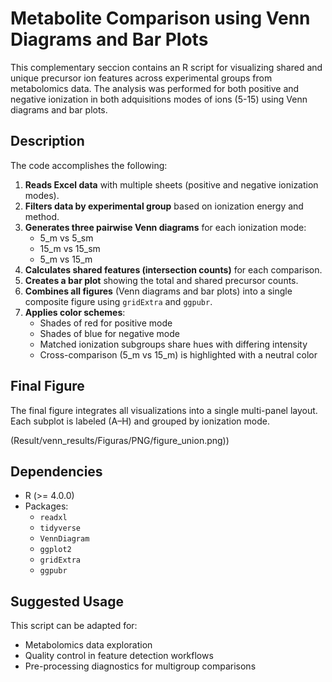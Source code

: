 # Metabolite Comparison using Venn Diagrams and Bar Plots

This complementary seccion contains an R script for visualizing shared and unique precursor ion features across experimental groups from metabolomics data. The analysis was performed for both positive and negative ionization in both adquisitions modes of ions (5-15) using Venn diagrams and bar plots.

## Description

The code accomplishes the following:

1. **Reads Excel data** with multiple sheets (positive and negative ionization modes).
2. **Filters data by experimental group** based on ionization energy and method.
3. **Generates three pairwise Venn diagrams** for each ionization mode:
   - 5_m vs 5_sm
   - 15_m vs 15_sm
   - 5_m vs 15_m
4. **Calculates shared features (intersection counts)** for each comparison.
5. **Creates a bar plot** showing the total and shared precursor counts.
6. **Combines all figures** (Venn diagrams and bar plots) into a single composite figure using `gridExtra` and `ggpubr`.
7. **Applies color schemes**:
   - Shades of red for positive mode
   - Shades of blue for negative mode
   - Matched ionization subgroups share hues with differing intensity
   - Cross-comparison (5_m vs 15_m) is highlighted with a neutral color

## Final Figure

The final figure integrates all visualizations into a single multi-panel layout. Each subplot is labeled (A–H) and grouped by ionization mode.

(Result/venn_results/Figuras/PNG/figure_union.png))

## Dependencies
- R (>= 4.0.0)
- Packages:
  - `readxl`
  - `tidyverse`
  - `VennDiagram`
  - `ggplot2`
  - `gridExtra`
  - `ggpubr`
  
## Suggested Usage
This script can be adapted for:
- Metabolomics data exploration
- Quality control in feature detection workflows
- Pre-processing diagnostics for multigroup comparisons
